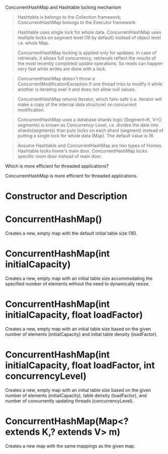 ConcurrentHashMap and Hashtable locking mechanism

>Hashtable is belongs to the Collection framework; ConcurrentHashMap belongs to the Executor framework.

>Hashtable uses single lock for whole data. ConcurrentHashMap uses multiple locks on segment level (16 by default) instead of object level i.e. whole Map.

>ConcurrentHashMap locking is applied only for updates. In case of retrievals, it allows full concurrency, retrievals reflect the results of the most recently completed update operations. So reads can happen very fast while writes are done with a lock.

>ConcurrentHashMap doesn't throw a ConcurrentModificationException if one thread tries to modify it while another is iterating over it and does not allow null values.

>ConcurrentHashMap returns Iterator, which fails-safe (i.e. iterator will make a copy of the internal data structure) on concurrent modification.

>ConcurrentHashMap uses a database shards logic (Segment<K, V>[] segments) is known as Concurrency-Level, i.e. divides the data into shards(segments) than puts locks on each shard (segment) instead of putting a single lock for whole data (Map). The default value is *16*.

>Assume Hashtable and ConcurrentHashMap are two types of Homes.
Hashtable locks home's main door.
ConcurrentHashMap locks specific room door instead of main door.


Which is more efficient for threaded applications?

ConcurrentHashMap is more efficient for threaded applications.




Constructor and Description
============================================================================


ConcurrentHashMap()
===================

Creates a new, empty map with the default initial table size (16).

ConcurrentHashMap(int initialCapacity)
======================================


Creates a new, empty map with an initial table size accommodating the specified number of elements without the need to dynamically resize.


ConcurrentHashMap(int initialCapacity, float loadFactor)
======================================


Creates a new, empty map with an initial table size based on the given number of elements (initialCapacity) and initial table density (loadFactor).


ConcurrentHashMap(int initialCapacity, float loadFactor, int concurrencyLevel)
======================================



Creates a new, empty map with an initial table size based on the given number of elements (initialCapacity), table density (loadFactor), and number of concurrently updating threads (concurrencyLevel).


ConcurrentHashMap(Map<? extends K,? extends V> m)
======================================


Creates a new map with the same mappings as the given map.
